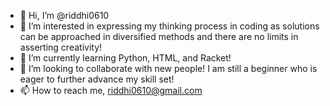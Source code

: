 - 👋 Hi, I’m @riddhi0610
- 👀 I’m interested in expressing my thinking process in coding as solutions can be approached in diversified methods and there are no limits in asserting creativity!
- 🌱 I’m currently learning Python, HTML, and Racket!
- 💞️ I’m looking to collaborate with new people! I am still a beginner who is eager to further advance my skill set!
- 📫 How to reach me, riddhi0610@gmail.com

<!---
riddhi0610/riddhi0610 is a ✨ special ✨ repository because its `README.md` (this file) appears on your GitHub profile.
You can click the Preview link to take a look at your changes.
--->
